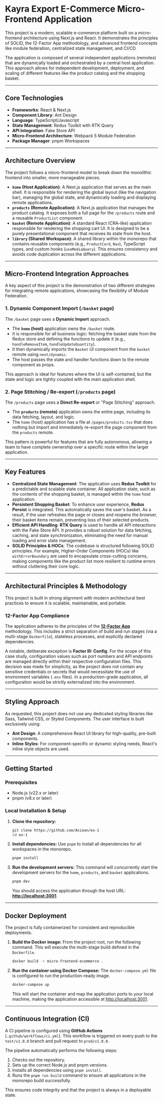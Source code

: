 # Kayra Export E-Commerce Micro-Frontend Application

This project is a modern, scalable e-commerce platform built on a micro-frontend architecture using Next.js and React. It demonstrates the principles of SOLID, the 12-Factor App methodology, and advanced frontend concepts like module federation, centralized state management, and CI/CD.

The application is composed of several independent applications (remotes) that are dynamically loaded and orchestrated by a central host application. This approach allows for independent development, deployment, and scaling of different features like the product catalog and the shopping basket.

---

## Core Technologies

- **Frameworks**: React & Next.js
- **Component Library**: Ant Design
- **Language**: TypeScript/Javascript
- **State Management**: Redux Toolkit with RTK Query
- **API Integration**: Fake Store API
- **Micro-Frontend Architecture**: Webpack 5 Module Federation
- **Package Manager**: pnpm Workspaces

---

## Architecture Overview

The project follows a micro-frontend model to break down the monolithic frontend into smaller, more manageable pieces.

- **`home` (Host Application)**: A Next.js application that serves as the main shell. It is responsible for rendering the global layout (like the navigation bar), managing the global state, and dynamically loading and displaying remote applications.
- **`products` (Remote Application)**: A Next.js application that manages the product catalog. It exposes both a full page for the `/products` route and a reusable `ProductList` component.
- **`basket` (Remote Application)**: A standard React (CRA-like) application responsible for rendering the shopping cart UI. It is designed to be a purely presentational component that receives its state from the host.
- **`library` (Shared Workspace)**: A shared library within the monorepo that contains reusable components (e.g., `ProductCard`, `Nav`), TypeScript types, and custom hooks (`useMediaQuery`). This ensures consistency and avoids code duplication across the different applications.

---

## Micro-Frontend Integration Approaches

A key aspect of this project is the demonstration of two different strategies for integrating remote applications, showcasing the flexibility of Module Federation.

### 1. Dynamic Component Import (`/basket` page)

The `/basket` page uses a **Dynamic Import** approach.

- The **`home` (host)** application owns the `/basket` route.
- It is responsible for all business logic: fetching the basket state from the Redux store and defining the functions to update it (e.g., `handleRemoveItem`, `handleUpdateQuantity`).
- It then dynamically imports the `Basket` UI component from the `basket` remote using `next/dynamic`.
- The host passes the state and handler functions down to the remote component as props.

This approach is ideal for features where the UI is self-contained, but the state and logic are tightly coupled with the main application shell.

### 2. Page Stitching / Re-export (`/products` page)

The `/products` page uses a **Direct Re-export** or "Page Stitching" approach.

- The **`products` (remote)** application owns the entire page, including its data fetching, layout, and logic.
- The `home` (host) application has a file at `/pages/products.tsx` that does nothing but import and immediately re-export the page component from the `products` remote.

This pattern is powerful for features that are fully autonomous, allowing a team to have complete ownership over a specific route within the larger application.

---

## Key Features

- **Centralized State Management**: The application uses **Redux Toolkit** for a predictable and scalable state container. All application state, such as the contents of the shopping basket, is managed within the `home` host application.
- **Persistent Shopping Basket**: To enhance user experience, **Redux Persist** is integrated. This automatically saves the user's basket. As a result, if the user refreshes the page or closes and reopens the browser, their basket items remain, preventing loss of their selected products.
- **Efficient API Handling**: **RTK Query** is used to handle all API interactions with the Fake Store API. It provides a robust solution for data fetching, caching, and state synchronization, eliminating the need for manual loading and error state management.
- **SOLID Principles & HOCs**: The codebase is structured following SOLID principles. For example, Higher-Order Components (HOCs) like `withErrorBoundary` are used to encapsulate cross-cutting concerns, making components like the product list more resilient to runtime errors without cluttering their core logic.

---

## Architectural Principles & Methodology

This project is built in strong alignment with modern architectural best practices to ensure it is scalable, maintainable, and portable.

### 12-Factor App Compliance

The application adheres to the principles of the **[12-Factor App](https://12factor.net/)** methodology. This includes a strict separation of build and run stages (via a multi-stage `Dockerfile`), stateless processes, and explicitly declared dependencies.

A notable, deliberate exception is **Factor III: Config**. For the scope of this case study, configuration values such as port numbers and API endpoints are managed directly within their respective configuration files. This decision was made for simplicity, as the project does not contain any sensitive credentials or secrets that would necessitate the use of environment variables (`.env` files). In a production-grade application, all configuration would be strictly externalized into the environment.

---

## Styling Approach

As requested, this project does not use any dedicated styling libraries like Sass, Tailwind CSS, or Styled Components. The user interface is built exclusively using:

- **Ant Design**: A comprehensive React UI library for high-quality, pre-built components.
- **Inline Styles**: For component-specific or dynamic styling needs, React's inline style objects are used.

---

## Getting Started

### Prerequisites

- Node.js (v22.x or later)
- pnpm (v8.x or later)

### Local Installation & Setup

1.  **Clone the repository:**

    ```bash
    git clone https://github.com/Axiean/ex-1
    cd ex-1
    ```

2.  **Install dependencies:**
    Use `pnpm` to install all dependencies for all workspaces in the monorepo.

    ```bash
    pnpm install
    ```

3.  **Run the development servers:**
    This command will concurrently start the development servers for the `home`, `products`, and `basket` applications.

    ```bash
    pnpm dev
    ```

    You should access the application through the host URL: **[http://localhost:3001](http://localhost:3001)**.

---

## Docker Deployment

The project is fully containerized for consistent and reproducible deployments.

1.  **Build the Docker image:**
    From the project root, run the following command. This will execute the multi-stage build defined in the `Dockerfile`.

    ```bash
    docker build -t micro-frontend-ecommerce .
    ```

2.  **Run the container using Docker Compose:**
    The `docker-compose.yml` file is configured to run the production-ready image.
    ```bash
    docker-compose up
    ```
    This will start the container and map the application ports to your local machine, making the application accessible at [http://localhost:3001](http://localhost:3001).

---

## Continuous Integration (CI)

A CI pipeline is configured using **GitHub Actions** (`.github/workflows/ci.yml`). This workflow is triggered on every push to the `test/v1.0.0` branch and pull request to `prod/v1.0.0`.

The pipeline automatically performs the following steps:

1.  Checks out the repository.
2.  Sets up the correct Node.js and pnpm versions.
3.  Installs all dependencies using `pnpm install`.
4.  Runs the `pnpm run build` command to ensure all applications in the monorepo build successfully.

This ensures code integrity and that the project is always in a deployable state.
